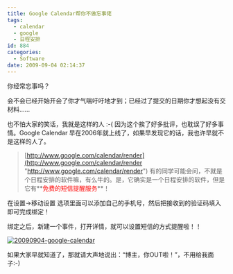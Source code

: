 ```yaml
---
title: Google Calendar帮你不做忘事佬
tags:
  - calendar
  - google
  - 日程安排
id: 884
categories:
  - Software
date: 2009-09-04 02:14:37
---
```


你经常忘事吗？

会不会已经开始开会了你才气喘吁吁地才到；已经过了提交的日期你才想起没有交材料……

也不怕大家的笑话，我就是这样的人 :-( 因为这个挨了好多批评，也耽误了好多事情。Google Calendar 早在2006年就上线了，如果早发现它的话，我也许早就不是这样的人了。
> [http://www.google.com/calendar/render](http://www.google.com/calendar/render "http://www.google.com/calendar/render")
有的同学可能会问，不就是个日程安排的软件嘛，有么牛的。是，它确实是一个日程安排的软件，但是它有**<span style="color: #ff0000;">免费的短信提醒服务</span>**！

<!--more-->在设置-&gt;移动设置 选项里面可以添加自己的手机号，然后把接收到的验证码填入即可完成绑定！

绑定之后，新建一个事件，打开详情，就可以设置短信的方式提醒啦！！

[![20090904-google-calendar](http://kangzj.net/wp-content/uploads/images/200909/GoogleCalendar_1F60/20090904googlecalendar_thumb.jpg "20090904-google-calendar")](http://kangzj.net/wp-content/uploads/images/200909/GoogleCalendar_1F60/20090904googlecalendar.jpg)

如果大家早就知道了，那就请大声地说出：“博主，你OUT啦！”，不用给我面子:-)